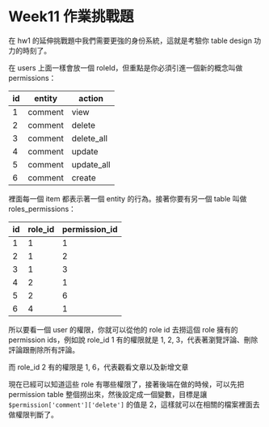 # Week11 作業挑戰題

在 hw1 的延伸挑戰題中我們需要更強的身份系統，這就是考驗你 table design 功力的時刻了。

在 users 上面一樣會放一個 roleId，但重點是你必須引進一個新的概念叫做 permissions：

| id | entity  | action     |
|----|---------|------------|
| 1  | comment | view       |
| 2  | comment | delete     |
| 3  | comment | delete_all |
| 4  | comment | update     |
| 5  | comment | update_all |
| 6  | comment | create     |

裡面每一個 item 都表示著一個 entity 的行為。接著你要有另一個 table 叫做 roles_permissions：

| id |  role_id  | permission_id     |
|----|---------|------------|
| 1  | 1 | 1       |
| 2  | 1 | 2     |
| 3  | 1 | 3 |
| 4  | 2 | 1     |
| 5  | 2 | 6 |
| 6  | 4 | 1     |

所以要看一個 user 的權限，你就可以從他的 role id 去撈這個 role 擁有的 permission ids，例如說 role_id 1 有的權限就是 1, 2, 3，代表著瀏覽評論、刪除評論跟刪除所有評論。

而 role_id 2 有的權限是 1, 6，代表觀看文章以及新增文章

現在已經可以知道這些 role 有哪些權限了，接著後端在做的時候，可以先把 permission table 整個撈出來，然後設定成一個變數，目標是讓 `$permission['comment']['delete']` 的值是 2，這樣就可以在相關的檔案裡面去做權限判斷了。

